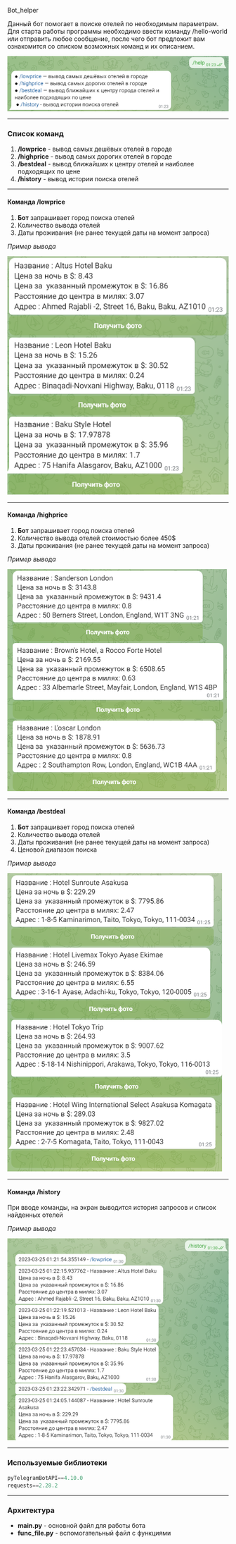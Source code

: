 Bot_helper

Данный бот помогает в поиске отелей по необходимым параметрам.
Для старта работы программы необходимо ввести команду /hello-world или отправить любое сообщение,
после чего бот предложит вам ознакомится со списком возможных команд и их описанием.

![](pictures/help.png)

___

### Список команд

1. __/lowprice__ - вывод самых дешёвых отелей в городе
2. __/highprice__ - вывод самых дорогих отелей в городе
3. __/bestdeal__ - вывод ближайших к центру отелей и наиболее подходящих по цене
4. __/history__ - вывод истории поиска отелей

___

#### Команда /lowprice

1. __Бот__ запрашивает город поиска отелей
2. Количество вывода отелей
3. Даты проживания (не ранее текущей даты на момент запроса)


_Пример вывода_

![](pictures/lowprice.png)


___

#### Команда /highprice

1. __Бот__ запрашивает город поиска отелей
2. Количество вывода отелей стоимостью более 450$
3. Даты проживания (не ранее текущей даты на момент запроса)


_Пример вывода_

![](pictures/highprice.png)

___

#### Команда /bestdeal

1. __Бот__ запрашивает город поиска отелей
2. Количество вывода отелей
3. Даты проживания (не ранее текущей даты на момент запроса)
4. Ценовой диапазон поиска 


_Пример вывода_

![](pictures/bestdeal.png)

___

#### Команда /history

При вводе команды, на экран выводится история запросов и список найденных отелей

_Пример вывода_

![](pictures/history.png)

___

### Используемые библиотеки
``` python
pyTelegramBotAPI==4.10.0
requests==2.28.2
```

___
### Архитектура
* __main.py__ - основной файл для работы бота
* __func_file.py__ - вспомогательный файл с функциями


